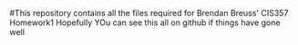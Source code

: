 #This repository contains all the files required for Brendan Breuss' CIS357 Homework1
Hopefully YOu can see this all on github if things have gone well
